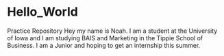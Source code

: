 # Hello_World
Practice Repository
Hey my name is Noah.  I am a student at the University of Iowa and I am studying BAIS and Marketing in the Tippie School of Business.  I am a Junior and hoping to get an internship this summer.
